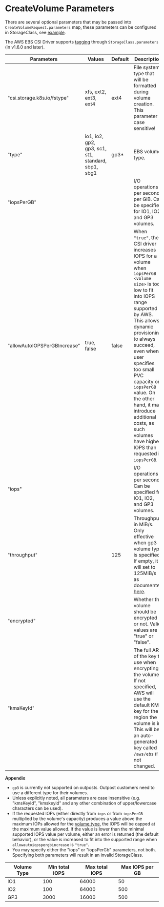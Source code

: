 # CreateVolume Parameters
There are several optional parameters that may be passed into `CreateVolumeRequest.parameters` map, these parameters can be configured in StorageClass, see [example](../examples/kubernetes/storageclass).

The AWS EBS CSI Driver supports [tagging](tagging.md) through `StorageClass.parameters` (in v1.6.0 and later). 

| Parameters                  | Values                                                         | Default  | Description         |
|-----------------------------|----------------------------------------------------------------|----------|---------------------|
| "csi.storage.k8s.io/fstype" | xfs, ext2, ext3, ext4                                          | ext4     | File system type that will be formatted during volume creation. This parameter is case sensitive! |
| "type"                      | io1, io2, gp2, gp3, sc1, st1, standard, sbp1, sbg1  | gp3*     | EBS volume type.     |
| "iopsPerGB"                 |                                                                |          | I/O operations per second per GiB. Can be specified for IO1, IO2, and GP3 volumes. |
| "allowAutoIOPSPerGBIncrease"| true, false                                                    | false    | When `"true"`, the CSI driver increases IOPS for a volume when `iopsPerGB * <volume size>` is too low to fit into IOPS range supported by AWS. This allows dynamic provisioning to always succeed, even when user specifies too small PVC capacity or `iopsPerGB` value. On the other hand, it may introduce additional costs, as such volumes have higher IOPS than requested in `iopsPerGB`.|
| "iops"                      |                                                                |          | I/O operations per second. Can be specified for IO1, IO2, and GP3 volumes. |
| "throughput"                |                                                                | 125      | Throughput in MiB/s. Only effective when gp3 volume type is specified. If empty, it will set to 125MiB/s as documented [here](https://docs.aws.amazon.com/AWSEC2/latest/UserGuide/ebs-volume-types.html). |
| "encrypted"                 |                                                                |          | Whether the volume should be encrypted or not. Valid values are "true" or "false". |
| "kmsKeyId"                  |                                                                |          | The full ARN of the key to use when encrypting the volume. If not specified, AWS will use the default KMS key for the region the volume is in. This will be an auto-generated key called `/aws/ebs` if not changed. |

**Appendix**
* `gp3` is currently not supported on outposts. Outpost customers need to use a different type for their volumes.
* Unless explicitly noted, all parameters are case insensitive (e.g. "kmsKeyId", "kmskeyid" and any other combination of upper/lowercase characters can be used).
* If the requested IOPs (either directly from `iops` or from `iopsPerGB` multiplied by the volume's capacity) produces a value above the maximum IOPs allowed for the [volume type](https://docs.aws.amazon.com/AWSEC2/latest/UserGuide/ebs-volume-types.html), the IOPS will be capped at the maximum value allowed. If the value is lower than the minimal supported IOPS value per volume, either an error is returned (the default behavior), or the value is increased to fit into the supported range when `allowautoiopspergbincrease` is `"true"`.
* You may specify either the "iops" or "iopsPerGb" parameters, not both. Specifying both parameters will result in an invalid StorageClass.

| Volume Type                 | Min total IOPS                         | Max total IOPS   | Max IOPS per GB   |
|-----------------------------|----------------------------------------|------------------|-------------------|
| IO1                         | 100                                    | 64000            | 50                |
| IO2                         | 100                                    | 64000            | 500               |
| GP3                         | 3000                                   | 16000            | 500               |
